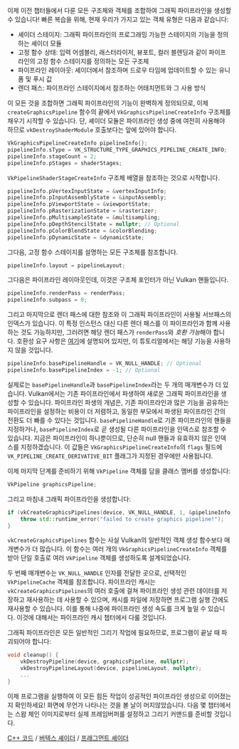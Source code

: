 ﻿이제 이전 챕터들에서 다룬 모든 구조체와 객체를 조합하여 그래픽 파이프라인을 생성할 수 있습니다! 빠른 복습을 위해, 현재 우리가 가지고 있는 객체 유형은 다음과 같습니다:

*   셰이더 스테이지: 그래픽 파이프라인의 프로그래밍 가능한 스테이지의 기능을 정의하는 셰이더 모듈
*   고정 함수 상태: 입력 어셈블리, 래스터라이저, 뷰포트, 컬러 블렌딩과 같이 파이프라인의 고정 함수 스테이지를 정의하는 모든 구조체
*   파이프라인 레이아웃: 셰이더에서 참조하며 드로우 타임에 업데이트할 수 있는 유니폼 및 푸시 값
*   렌더 패스: 파이프라인 스테이지에서 참조하는 어태치먼트와 그 사용 방식

이 모든 것을 조합하면 그래픽 파이프라인의 기능이 완벽하게 정의되므로, 이제 `createGraphicsPipeline` 함수의 끝에서 `VkGraphicsPipelineCreateInfo` 구조체를 채우기 시작할 수 있습니다. 단, 셰이더 모듈은 파이프라인 생성 중에 여전히 사용해야 하므로 `vkDestroyShaderModule` 호출보다는 앞에 있어야 합니다.

```c++
VkGraphicsPipelineCreateInfo pipelineInfo{};
pipelineInfo.sType = VK_STRUCTURE_TYPE_GRAPHICS_PIPELINE_CREATE_INFO;
pipelineInfo.stageCount = 2;
pipelineInfo.pStages = shaderStages;
```

`VkPipelineShaderStageCreateInfo` 구조체 배열을 참조하는 것으로 시작합니다.

```c++
pipelineInfo.pVertexInputState = &vertexInputInfo;
pipelineInfo.pInputAssemblyState = &inputAssembly;
pipelineInfo.pViewportState = &viewportState;
pipelineInfo.pRasterizationState = &rasterizer;
pipelineInfo.pMultisampleState = &multisampling;
pipelineInfo.pDepthStencilState = nullptr; // Optional
pipelineInfo.pColorBlendState = &colorBlending;
pipelineInfo.pDynamicState = &dynamicState;
```

그다음, 고정 함수 스테이지를 설명하는 모든 구조체를 참조합니다.

```c++
pipelineInfo.layout = pipelineLayout;
```

그다음은 파이프라인 레이아웃인데, 이것은 구조체 포인터가 아닌 Vulkan 핸들입니다.

```c++
pipelineInfo.renderPass = renderPass;
pipelineInfo.subpass = 0;
```

그리고 마지막으로 렌더 패스에 대한 참조와 이 그래픽 파이프라인이 사용될 서브패스의 인덱스가 있습니다. 이 특정 인스턴스 대신 다른 렌더 패스를 이 파이프라인과 함께 사용하는 것도 가능하지만, 그러려면 해당 렌더 패스가 `renderPass`와 *호환 가능*해야 합니다. 호환성 요구 사항은 [여기](https://www.khronos.org/registry/vulkan/specs/1.3-extensions/html/chap8.html#renderpass-compatibility)에 설명되어 있지만, 이 튜토리얼에서는 해당 기능을 사용하지 않을 것입니다.

```c++
pipelineInfo.basePipelineHandle = VK_NULL_HANDLE; // Optional
pipelineInfo.basePipelineIndex = -1; // Optional
```

실제로는 `basePipelineHandle`과 `basePipelineIndex`라는 두 개의 매개변수가 더 있습니다. Vulkan에서는 기존 파이프라인에서 파생하여 새로운 그래픽 파이프라인을 생성할 수 있습니다. 파이프라인 파생의 개념은, 기존 파이프라인과 많은 기능을 공유하는 파이프라인을 설정하는 비용이 더 저렴하고, 동일한 부모에서 파생된 파이프라인 간의 전환도 더 빠를 수 있다는 것입니다. `basePipelineHandle`로 기존 파이프라인의 핸들을 지정하거나, `basePipelineIndex`로 곧 생성될 다른 파이프라인을 인덱스로 참조할 수 있습니다. 지금은 파이프라인이 하나뿐이므로, 단순히 null 핸들과 유효하지 않은 인덱스를 지정하겠습니다. 이 값들은 `VkGraphicsPipelineCreateInfo`의 `flags` 필드에 `VK_PIPELINE_CREATE_DERIVATIVE_BIT` 플래그가 지정된 경우에만 사용됩니다.

이제 마지막 단계를 준비하기 위해 `VkPipeline` 객체를 담을 클래스 멤버를 생성합니다:

```c++
VkPipeline graphicsPipeline;
```

그리고 마침내 그래픽 파이프라인을 생성합니다:

```c++
if (vkCreateGraphicsPipelines(device, VK_NULL_HANDLE, 1, &pipelineInfo, nullptr, &graphicsPipeline) != VK_SUCCESS) {
    throw std::runtime_error("failed to create graphics pipeline!");
}
```

`vkCreateGraphicsPipelines` 함수는 사실 Vulkan의 일반적인 객체 생성 함수보다 매개변수가 더 많습니다. 이 함수는 여러 개의 `VkGraphicsPipelineCreateInfo` 객체를 받아 단일 호출로 여러 `VkPipeline` 객체를 생성하도록 설계되었습니다.

두 번째 매개변수는 `VK_NULL_HANDLE` 인자를 전달한 곳으로, 선택적인 `VkPipelineCache` 객체를 참조합니다. 파이프라인 캐시는 `vkCreateGraphicsPipelines`의 여러 호출에 걸쳐 파이프라인 생성 관련 데이터를 저장하고 재사용하는 데 사용할 수 있으며, 캐시를 파일에 저장하면 프로그램 실행 간에도 재사용할 수 있습니다. 이를 통해 나중에 파이프라인 생성 속도를 크게 높일 수 있습니다. 이것에 대해서는 파이프라인 캐시 챕터에서 다룰 것입니다.

그래픽 파이프라인은 모든 일반적인 그리기 작업에 필요하므로, 프로그램이 끝날 때 파괴되어야 합니다:

```c++
void cleanup() {
    vkDestroyPipeline(device, graphicsPipeline, nullptr);
    vkDestroyPipelineLayout(device, pipelineLayout, nullptr);
    ...
}
```

이제 프로그램을 실행하여 이 모든 힘든 작업이 성공적인 파이프라인 생성으로 이어졌는지 확인하세요! 화면에 무언가 나타나는 것을 볼 날이 머지않았습니다. 다음 몇 챕터에서는 스왑 체인 이미지로부터 실제 프레임버퍼를 설정하고 그리기 커맨드를 준비할 것입니다.

[C++ 코드](/code/12_graphics_pipeline_complete.cpp) /
[버텍스 셰이더](/code/09_shader_base.vert) /
[프래그먼트 셰이더](/code/09_shader_base.frag)